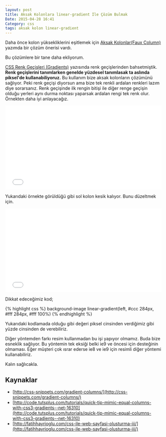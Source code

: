 ```yaml
---
layout: post
title: Aksak Kolonlara linear-gradient İle Çözüm Bulmak
Date: 2015-04-28 16:41
Category: css
tags: aksak kolon linear-gradient
---
```



Daha önce kolon yüksekliklerini eşitlemek için [Aksak Kolonlar(Faux Column)](http://fatihhayrioglu.com/css-ile-web-sayfasi-olusturma-iii/) yazımda bir çözüm önerisi vardı. 

Bu çözümlere bir tane daha ekliyorum.

[CSS Renk Geçişleri (Gradients)](http://fatihhayrioglu.com/css-renk-gecisleri-gradients/) yazısında renk geçişlerinden bahsetmiştik. **Renk geçişlerini tanımlarken genelde yüzdesel tanımlasak ta aslında piksel'de kullanabiliyoruz.** Bu kullanım bize aksak kolonların çözümünü sağlıyor. Peki renk geçişi diyorsun ama bize tek renkli ardalan renkleri lazım diye sorarsanız. Renk geçişinde ilk rengin bitişi ile diğer renge geçişin olduğu yerleri aynı durma noktası yaparsak ardalan rengi tek renk olur. Örnekten daha iyi anlayacağız. 

<iframe height='268' scrolling='no' src='//codepen.io/fatihhayri/embed/ZGYqqY/?height=268&theme-id=13521' frameborder='no' allowtransparency='true' allowfullscreen='true' style='width: 100%;'>
</iframe>

Yukarıdaki örnekte görüldüğü gibi sol kolon kesik kalıyor. Bunu düzeltmek için.

<iframe height='268' scrolling='no' src='//codepen.io/fatihhayri/embed/mJyzzx/?height=268&theme-id=13521' frameborder='no' allowtransparency='true' allowfullscreen='true' style='width: 100%;'>
</iframe>

Dikkat edeceğimiz kod;

{% highlight css %}
background-image linear-gradient(left, #ccc 284px, #fff 284px, #fff 100%)
{% endhighlight %}

Yukarıdaki kodlamada olduğu gibi değeri piksel cinsinden verdiğimiz gibi yüzde cinsinden de verebiliriz.

Diğer yöntemden farkı resim kullanmadan bu işi yapıyor olmamız. Buda bize esneklik sağlıyor. Bu yöntemin tek eksiği belki ie9 ve öncesi için desteğinin olmaması. Eğer müşteri çok ısrar ederse ie8 ve ie9 için resimli diğer yöntemi kullanabiliriz. 

Kalın sağlıcakla.

## Kaynaklar

 - [http://css-snippets.com/gradient-columns/](http://css-snippets.com/gradient-columns/)
 - [http://code.tutsplus.com/tutorials/quick-tip-mimic-equal-columns-with-css3-gradients--net-16310](http://code.tutsplus.com/tutorials/quick-tip-mimic-equal-columns-with-css3-gradients--net-16310)
 - [http://fatihhayrioglu.com/css-ile-web-sayfasi-olusturma-iii/](http://fatihhayrioglu.com/css-ile-web-sayfasi-olusturma-iii/)
